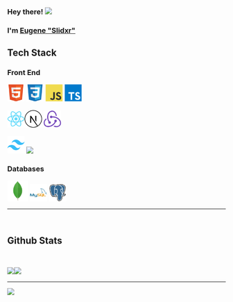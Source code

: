 <h3> Hey there! <img src="https://raw.githubusercontent.com/verma-anushka/verma-anushka/master/gifs/wave.gif" width="30px"></h3>

### I'm [Eugene "Slidxr"](https://slidxr.vercel.app)


 
## **Tech Stack**

<h3>Front End</h3>
  <div align="left">
  <div>
  <code><img height="40" src="https://raw.githubusercontent.com/devicons/devicon/master/icons/html5/html5-original.svg"></code> <code><img height="40" src="https://raw.githubusercontent.com/devicons/devicon/master/icons/css3/css3-original.svg"></code>   <code><img height="40" src="https://raw.githubusercontent.com/devicons/devicon/1119b9f84c0290e0f0b38982099a2bd027a48bf1/icons/javascript/javascript-original.svg"></code> 
   <code><img height="40" src="https://raw.githubusercontent.com/devicons/devicon/1119b9f84c0290e0f0b38982099a2bd027a48bf1/icons/typescript/typescript-original.svg"></code>
   <div><br>  <code><img height="40" src="https://raw.githubusercontent.com/devicons/devicon/1119b9f84c0290e0f0b38982099a2bd027a48bf1/icons/react/react-original.svg"></code><code><img height="40" 
src="https://raw.githubusercontent.com/devicons/devicon/1119b9f84c0290e0f0b38982099a2bd027a48bf1/icons/nextjs/nextjs-line.svg"></code>
   <code><img height="40" src="https://raw.githubusercontent.com/devicons/devicon/1119b9f84c0290e0f0b38982099a2bd027a48bf1/icons/redux/redux-original.svg"></code>
   </div>
   <div>
    <br>
   <code><img height="40" src="https://raw.githubusercontent.com/devicons/devicon/master/icons/tailwindcss/tailwindcss-plain.svg"></code>
   <code><img height="40" src="https://img.icons8.com/?size=512&id=r9QJ0VFFrn7T&format=svg"></code>
   </div>
  </div>
  <div align='left'>
   <h3>Databases</h3>
   <code><img height="48" src="https://raw.githubusercontent.com/devicons/devicon/1119b9f84c0290e0f0b38982099a2bd027a48bf1/icons/mongodb/mongodb-original.svg"></code> <code><img height="40"   
   src="https://raw.githubusercontent.com/devicons/devicon/1119b9f84c0290e0f0b38982099a2bd027a48bf1/icons/mysql/mysql-original-wordmark.svg"></code> <code><img height="40"
   src="https://raw.githubusercontent.com/devicons/devicon/1119b9f84c0290e0f0b38982099a2bd027a48bf1/icons/postgresql/postgresql-original.svg"></code>
  </div>
  </div>

 ---
 


<div align="left">
<br><h2>Github Stats</h2><br>
 
  <img src="https://github-readme-stats.vercel.app/api?username=slidxr&hide=issues&count_private=true&show_icons=true&theme=great-gatsby&line_height=32"/><img src="https://github-readme-stats.vercel.app/api/top-langs/?username=slidxr&layout=donut&count_private=true&hide=html,scss,,ejs&theme=great-gatsby&line_height=12"/>

</div>

 ---

<div align="left">
  
![](https://komarev.com/ghpvc/?username=slidxr&style=flat&color=red)

</div>

